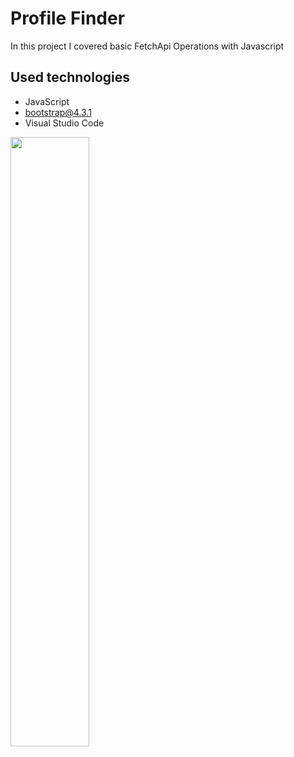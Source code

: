 # Profile Finder
In this project I covered basic FetchApi Operations with Javascript

## Used technologies
- JavaScript
- bootstrap@4.3.1
- Visual Studio Code

<img src="https://user-images.githubusercontent.com/9058243/170771379-83255bc0-1f6b-405c-b524-074707d885d7.png" width=50% height=50%>

